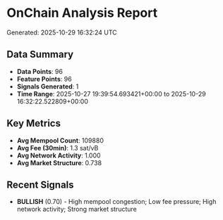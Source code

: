 # OnChain Analysis Report
Generated: 2025-10-29 16:32:24 UTC

## Data Summary
- **Data Points**: 96
- **Feature Points**: 96
- **Signals Generated**: 1
- **Time Range**: 2025-10-27 19:39:54.693421+00:00 to 2025-10-29 16:32:22.522809+00:00

## Key Metrics
- **Avg Mempool Count**: 109880
- **Avg Fee (30min)**: 1.3 sat/vB
- **Avg Network Activity**: 1.000
- **Avg Market Structure**: 0.738

## Recent Signals
- **BULLISH** (0.70) - High mempool congestion; Low fee pressure; High network activity; Strong market structure
